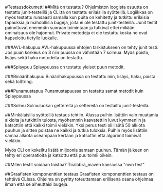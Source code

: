 #Testausdokumetti
##Mitä on testattu?
Ohjelmiston loogista osuutta on testattu junit-testeillä ja CLI:tä on testattu erilaisilla syötteillä.
Logiikkaa on myös testattu runsaasti samalla kun puita on kehitetty ja tutkittu erilaisia tapauksia ja
mahdollisia bugeja, joita ei ole testattu junit-testeillä. Junit testit painottuvat enemmän suoraan toimintaan ja tutkivat ettei mikään ominaisuus ole hajonnut. Private metodeja ei ole testattu koska ne ovat kapseloitu tietylle luokalle.

###AVL-hakupuu
AVL-hakupuussa ehtojen tarkistukseen on tehty junit testi. Jos puun korkeus on 3 niin puussa on vähintään 7 solmua. Myös poisto, lisäys sekä haku metodeita on testattu.

###Splaypuu
Splaypuussa on testattu yleiset puun metodit.

###Binäärihakupuu
Binäärihakupuussa on testattu min, lisäys, haku, poista sekä toString.

###Punamustapuu
Punamustapuussa on testattu samat metodit kuin Splaypuussa

###Solmu
Solmuluokan gettereitä ja settereitä on testailtu junit-testeillä.

##Minkälaisilla syötteillä testaus tehtiin.
Alussa puihin lisättiin vain muutamia alkioita ja tutkittiin tulosta, myöhemmin kasvatettiin luvut kymmeniin ja katsottiin että kaikki toimii vieläkin. Yksi perus testi oli lisätä 50 alkiota puuhun ja sitten poistaa ne kaikki ja tutkia tuloksia. Puihin myös lisättiin samaa alkiota useampaan kertaan ja katsottin että algorimit toimivat vieläkin.

Myös CLI on kokeiltu lisätä miljoonia samaan puuhun. Tämän jälkeen on tehty eri operaatioita ja katsottu että puu toimii oikein.

##Miten testit voidaan toistaa?
Tiralabra_maven kansiossa "mvn test"

##Graafisten komponenttien testaus
Graafisten komponenttien testaus on tehtävä CLIssa. Ohjelma on pyritty toteuttamaan erillisenä osana ohjelmaa ilman että se aiheuttaisi bugeja.
